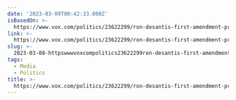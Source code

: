 ```yaml
---
date: '2023-03-09T00:42:33.000Z'
isBasedOn: >-
  https://www.vox.com/politics/23622299/ron-desantis-first-amendment-press-new-york-times-v-sullivan
link: >-
  https://www.vox.com/politics/23622299/ron-desantis-first-amendment-press-new-york-times-v-sullivan
slug: >-
  2023-03-08-httpswwwvoxcompolitics23622299ron-desantis-first-amendment-press-new-york-times-v-sullivan
tags:
  - Media
  - Politics
title: >-
  https://www.vox.com/politics/23622299/ron-desantis-first-amendment-press-new-york-times-v-sullivan
---
```


